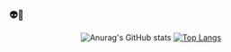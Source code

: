 ### 👽🚀

<!--
**2yunj007/2yunj007** is a ✨ _special_ ✨ repository because its `README.md` (this file) appears on your GitHub profile.

Here are some ideas to get you started:

- 🔭 I’m currently working on ...
- 🌱 I’m currently learning ...
- 👯 I’m looking to collaborate on ...
- 🤔 I’m looking for help with ...
- 💬 Ask me about ...
- 📫 How to reach me: ...
- 😄 Pronouns: ...
- ⚡ Fun fact: ...
-->




<div align=center>
 
![Anurag's GitHub stats](https://github-readme-stats.vercel.app/api?username=2yunj007&show_icons=true&theme=vue)
[![Top Langs](https://github-readme-stats.vercel.app/api/top-langs/?username=2yunj007&layout=compact&theme=vue)](https://github.com/2yunj007)
 

 
</div>
